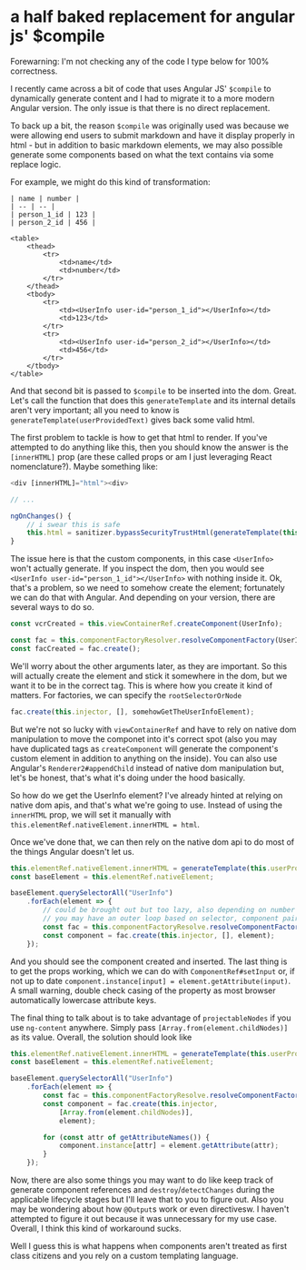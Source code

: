 # a half baked replacement for angular js' $compile

Forewarning: I'm not checking any of the code I type below for 100% correctness.

I recently came across a bit of code that uses Angular JS' `$compile` to dynamically
generate content and I had to migrate it to a more modern Angular version. The only
issue is that there is no direct replacement.

To back up a bit, the reason `$compile` was originally used was because we were
allowing end users to submit markdown and have it display properly in html - but
in addition to basic markdown elements, we may also possible generate some components
based on what the text contains via some replace logic.

For example, we might do this kind of transformation:

```
| name | number |
| -- | -- |
| person_1_id | 123 |
| person_2_id | 456 |

<table>
    <thead>
        <tr>
            <td>name</td>
            <td>number</td>
        </tr>
    </thead>
    <tbody>
        <tr>
            <td><UserInfo user-id="person_1_id"></UserInfo></td>
            <td>123</td>
        </tr>
        <tr>
            <td><UserInfo user-id="person_2_id"></UserInfo></td>
            <td>456</td>
        </tr>
    </tbody>
</table>
```

And that second bit is passed to `$compile` to be inserted into the dom. Great.
Let's call the function that does this `generateTemplate` and its internal details
aren't very important; all you need to know is `generateTemplate(userProvidedText)`
gives back some valid html.

The first problem to tackle is how to get that html to render. If you've attempted
to do anything like this, then you should know the answer is the `[innerHTML]` prop
(are these called props or am I just leveraging React nomenclature?). Maybe something
like:

```js
<div [innerHTML]="html"><div>

// ...

ngOnChanges() {
    // i swear this is safe
    this.html = sanitizer.bypassSecurityTrustHtml(generateTemplate(this.userProvidedText));
}
```

The issue here is that the custom components, in this case `<UserInfo>` won't actually
generate. If you inspect the dom, then you would see `<UserInfo user-id="person_1_id"></UserInfo>`
with nothing inside it. Ok, that's a problem, so we need to somehow create the element;
fortunately we can do that with Angular. And depending on your version, there are
several ways to do so.

```js
const vcrCreated = this.viewContainerRef.createComponent(UserInfo);

const fac = this.componentFactoryResolver.resolveComponentFactory(UserInfo);
const facCreated = fac.create();
```

We'll worry about the other arguments later, as they are important. So this will
actually create the element and stick it somewhere in the dom, but we want it to
be in the correct tag. This is where how you create it kind of matters. For factories,
we can specify the `rootSelectorOrNode`

```js
fac.create(this.injector, [], somehowGetTheUserInfoElement);
```

But we're not so lucky with `viewContainerRef` and have to rely on native dom manipulation
to move the componet into it's correct spot (also you may have duplicated tags as
`createComponent` will generate the component's custom element in addition to anything
on the inside). You can also use Angular's `Renderer2#appendChild` instead of native
dom manipulation but, let's be honest, that's what it's doing under the hood basically.

So how do we get the UserInfo element? I've already hinted at relying on native
dom apis, and that's what we're going to use. Instead of using the `innerHTML` prop,
we will set it manually with `this.elementRef.nativeElement.innerHTML = html`.

Once we've done that, we can then rely on the native dom api to do most of the things
Angular doesn't let us.

```js
this.elementRef.nativeElement.innerHTML = generateTemplate(this.userProvidedText);
const baseElement = this.elementRef.nativeElement;

baseElement.querySelectorAll("UserInfo")
    .forEach(element => {
        // could be brought out but too lazy, also depending on number of elements
        // you may have an outer loop based on selector, component pairs
        const fac = this.componentFactoryResolve.resolveComponentFactory(UserInfo);
        const component = fac.create(this.injector, [], element);
    });
```

And you should see the component created and inserted. The last thing is to get
the props working, which we can do with `ComponentRef#setInput` or, if not up to
date `component.instance[input] = element.getAttribute(input)`. A small warning,
double check casing of the property as most browser automatically lowercase attribute
keys.

The final thing to talk about is to take advantage of `projectableNodes` if you
use `ng-content` anywhere. Simply pass `[Array.from(element.childNodes)]` as its
value. Overall, the solution should look like

```js
this.elementRef.nativeElement.innerHTML = generateTemplate(this.userProvidedText);
const baseElement = this.elementRef.nativeElement;

baseElement.querySelectorAll("UserInfo")
    .forEach(element => {
        const fac = this.componentFactoryResolve.resolveComponentFactory(UserInfo);
        const component = fac.create(this.injector,
            [Array.from(element.childNodes)],
            element);

        for (const attr of getAttributeNames()) {
            component.instance[attr] = element.getAttribute(attr);
        }
    });
```

Now, there are also some things you may want to do like keep track of generate component
references and `destroy`/`detectChanges` during the applicable lifecycle stages
but I'll leave that to you to figure out. Also you may be wondering about how `@Output`s
work or even directivesw. I haven't attempted to figure it out because it was unnecessary
for my use case. Overall, I think this kind of workaround sucks.

Well I guess this is what happens when components aren't treated as first class
citizens and you rely on a custom templating language.

